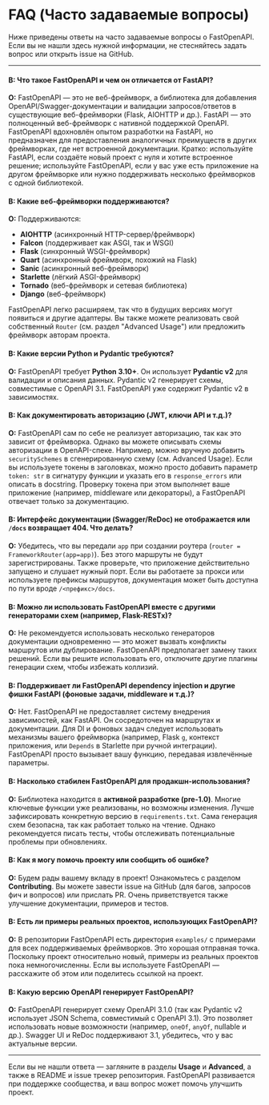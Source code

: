 # FAQ (Часто задаваемые вопросы)

Ниже приведены ответы на часто задаваемые вопросы о FastOpenAPI. Если вы не нашли здесь нужной информации, не стесняйтесь задать вопрос или открыть issue на GitHub.

---

#### **В: Что такое FastOpenAPI и чем он отличается от FastAPI?**  
**О:** FastOpenAPI — это не веб-фреймворк, а библиотека для добавления OpenAPI/Swagger-документации и валидации запросов/ответов в существующие веб-фреймворки (Flask, AIOHTTP и др.). FastAPI — это полноценный веб-фреймворк с нативной поддержкой OpenAPI. FastOpenAPI вдохновлён опытом разработки на FastAPI, но предназначен для предоставления аналогичных преимуществ в других фреймворках, где нет встроенной документации. Кратко: используйте FastAPI, если создаёте новый проект с нуля и хотите встроенное решение; используйте FastOpenAPI, если у вас уже есть приложение на другом фреймворке или нужно поддерживать несколько фреймворков с одной библиотекой.

#### **В: Какие веб-фреймворки поддерживаются?**  
**О:** Поддерживаются:

- **AIOHTTP** (асинхронный HTTP-сервер/фреймворк)
- **Falcon** (поддерживает как ASGI, так и WSGI)
- **Flask** (синхронный WSGI-фреймворк)
- **Quart** (асинхронный фреймворк, похожий на Flask)
- **Sanic** (асинхронный веб-фреймворк)
- **Starlette** (лёгкий ASGI-фреймворк)
- **Tornado** (веб-фреймворк и сетевая библиотека)
- **Django** (веб-фреймворк)

FastOpenAPI легко расширяем, так что в будущих версиях могут появиться и другие адаптеры. Вы также можете реализовать свой собственный `Router` (см. раздел "Advanced Usage") или предложить фреймворк авторам проекта.

#### **В: Какие версии Python и Pydantic требуются?**  
**О:** FastOpenAPI требует **Python 3.10+**. Он использует **Pydantic v2** для валидации и описания данных. Pydantic v2 генерирует схемы, совместимые с OpenAPI 3.1. FastOpenAPI уже содержит Pydantic v2 в зависимостях.

#### **В: Как документировать авторизацию (JWT, ключи API и т.д.)?**  
**О:** FastOpenAPI сам по себе не реализует авторизацию, так как это зависит от фреймворка. Однако вы можете описывать схемы авторизации в OpenAPI-спеке. Например, можно вручную добавить `securitySchemes` в сгенерированную схему (см. Advanced Usage). Если вы используете токены в заголовках, можно просто добавить параметр `token: str` в сигнатуру функции и указать его в `response_errors` или описать в docstring. Проверку токена при этом выполняет ваше приложение (например, middleware или декораторы), а FastOpenAPI отвечает только за документацию.

#### **В: Интерфейс документации (Swagger/ReDoc) не отображается или `/docs` возвращает 404. Что делать?**  
**О:** Убедитесь, что вы передали `app` при создании роутера (`router = FrameworkRouter(app=app)`). Без этого маршруты не будут зарегистрированы. Также проверьте, что приложение действительно запущено и слушает нужный порт. Если вы работаете за прокси или используете префиксы маршрутов, документация может быть доступна по пути вроде `/<префикс>/docs`.

#### **В: Можно ли использовать FastOpenAPI вместе с другими генераторами схем (например, Flask-RESTx)?**  
**О:** Не рекомендуется использовать несколько генераторов документации одновременно — это может вызвать конфликты маршрутов или дублирование. FastOpenAPI предполагает замену таких решений. Если вы решите использовать его, отключите другие плагины генерации схем, чтобы избежать коллизий.

#### **В: Поддерживает ли FastOpenAPI dependency injection и другие фишки FastAPI (фоновые задачи, middleware и т.д.)?**  
**О:** Нет. FastOpenAPI не предоставляет систему внедрения зависимостей, как FastAPI. Он сосредоточен на маршрутах и документации. Для DI и фоновых задач следует использовать механизмы вашего фреймворка (например, Flask `g`, контекст приложения, или `Depends` в Starlette при ручной интеграции). FastOpenAPI просто вызывает вашу функцию, передавая извлечённые параметры.

#### **В: Насколько стабилен FastOpenAPI для продакшн-использования?**  
**О:** Библиотека находится в **активной разработке (pre-1.0)**. Многие ключевые функции уже реализованы, но возможны изменения. Лучше зафиксировать конкретную версию в `requirements.txt`. Сама генерация схем безопасна, так как работает только на чтение. Однако рекомендуется писать тесты, чтобы отслеживать потенциальные проблемы при обновлениях.

#### **В: Как я могу помочь проекту или сообщить об ошибке?**  
**О:** Будем рады вашему вкладу в проект! Ознакомьтесь с разделом **Contributing**. Вы можете завести issue на GitHub (для багов, запросов фич и вопросов) или прислать PR. Очень приветствуется также улучшение документации, примеров и тестов.

#### **В: Есть ли примеры реальных проектов, использующих FastOpenAPI?**  
**О:** В репозитории FastOpenAPI есть директория `examples/` с примерами для всех поддерживаемых фреймворков. Это хорошая отправная точка. Поскольку проект относительно новый, примеры из реальных проектов пока немногочисленны. Если вы используете FastOpenAPI — расскажите об этом или поделитесь ссылкой на проект.

#### **В: Какую версию OpenAPI генерирует FastOpenAPI?**  
**О:** FastOpenAPI генерирует схему OpenAPI 3.1.0 (так как Pydantic v2 использует JSON Schema, совместимый с OpenAPI 3.1). Это позволяет использовать новые возможности (например, `oneOf`, `anyOf`, nullable и др.). Swagger UI и ReDoc поддерживают 3.1, убедитесь, что у вас актуальные версии.

---

Если вы не нашли ответа — загляните в разделы **Usage** и **Advanced**, а также в README и issue трекер репозитория. FastOpenAPI развивается при поддержке сообщества, и ваш вопрос может помочь улучшить проект.
